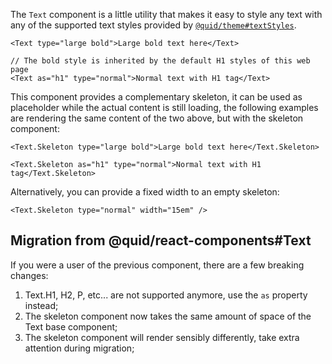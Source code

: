 The `Text` component is a little utility that makes it easy
to style any text with any of the supported text styles provided
by [`@quid/theme#textStyles`](#theme).

```
<Text type="large bold">Large bold text here</Text>
```

```
// The bold style is inherited by the default H1 styles of this web page
<Text as="h1" type="normal">Normal text with H1 tag</Text>
```

This component provides a complementary skeleton, it can be used as placeholder
while the actual content is still loading, the following examples are rendering
the same content of the two above, but with the skeleton component:

```
<Text.Skeleton type="large bold">Large bold text here</Text.Skeleton>
```

```
<Text.Skeleton as="h1" type="normal">Normal text with H1 tag</Text.Skeleton>
```

Alternatively, you can provide a fixed width to an empty skeleton:

```
<Text.Skeleton type="normal" width="15em" />
```

## Migration from @quid/react-components#Text

If you were a user of the previous component, there are a few breaking changes:

1. Text.H1, H2, P, etc... are not supported anymore, use the `as` property instead;
2. The skeleton component now takes the same amount of space of the Text base component;
3. The skeleton component will render sensibly differently, take extra attention during migration;
